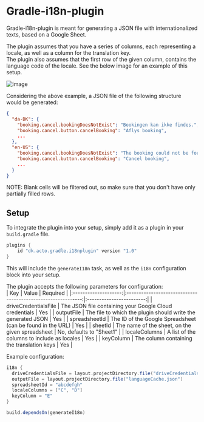 # Gradle-i18n-plugin

Gradle-i18n-plugin is meant for generating a JSON file with internationalized texts, based on a Google Sheet.

The plugin assumes that you have a series of columns, each representing a locale, as well as a column for the translation key.  
The plugin also assumes that the first row of the given column, contains the language code of the locale. See the below image for an example of this setup.

![image](https://user-images.githubusercontent.com/3519438/136553409-ad9d5611-0275-44c2-847a-24b0955fb0f6.png)

Considering the above example, a JSON file of the following structure would be generated:
```json
{
  "da-DK": {
    "booking.cancel.bookingDoesNotExist": "Bookingen kan ikke findes.",
    "booking.cancel.button.cancelBooking": "Aflys booking",
    ...
  },
  "en-US": {
    "booking.cancel.bookingDoesNotExist": "The booking could not be found.",
    "booking.cancel.button.cancelBooking": "Cancel booking",
    ...
  }
}
```

NOTE: Blank cells will be filtered out, so make sure that you don't have only partially filled rows.

## Setup
To integrate the plugin into your setup, simply add it as a plugin in your `build.gradle` file.
```gradle
plugins {
    id "dk.acto.gradle.i18nplugin" version "1.0"
}
``` 

This will include the `generateI18n` task, as well as the `i18n` configuration block into your setup.

The plugin accepts the following parameters for configuration:  
|          Key         |                             Value                            |         Required         |
|:--------------------:|:------------------------------------------------------------:|:------------------------:|
| driveCredentialsFile |    The JSON file containing your Google Cloud credentials    |            Yes           |
|      outputFile      | The file to which the plugin should write the generated JSON |            Yes           |
|     spreadsheetId    |  The ID of the Google Spreadsheet (can be found in the URL)  |            Yes           |
|        sheetId       |        The name of the sheet, on the given spreadsheet       | No, defaults to "Sheet1" |
|     localeColumns    |          A list of the columns to include as locales         |            Yes           |
|       keyColumn      |          The column containing the translation keys          |            Yes           |

Example configuration:
```gradle
i18n {
  driveCredentialsFile = layout.projectDirectory.file("driveCredentials.json")
  outputFile = layout.projectDirectory.file("languageCache.json")
  spreadsheetId = "abcdefgh"
  localeColumns = ["C", "D"]
  keyColumn = "E"
}

build.dependsOn(generateI18n)
```
